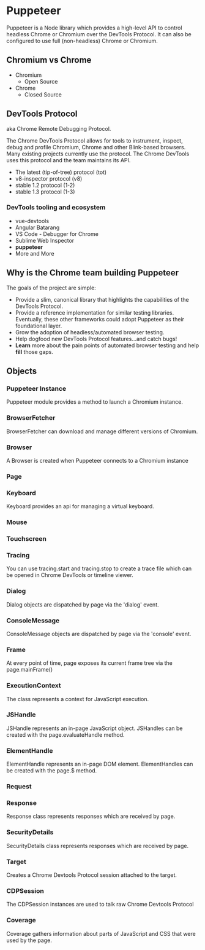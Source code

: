 # Puppeteer

Puppeteer is a Node library which provides a high-level API to control headless Chrome or Chromium over the DevTools Protocol. It can also be configured to use full (non-headless) Chrome or Chromium.

## Chromium vs Chrome

* Chromium
  * Open Source
* Chrome
  * Closed Source

## DevTools Protocol

aka Chrome Remote Debugging Protocol.

The Chrome DevTools Protocol allows for tools to instrument, inspect, debug and profile Chromium, Chrome and other Blink-based browsers. Many existing projects currently use the protocol. The Chrome DevTools uses this protocol and the team maintains its API.

* The latest (tip-of-tree) protocol (tot)
* v8-inspector protocol (v8)
* stable 1.2 protocol (1-2)
* stable 1.3 protocol (1-3)

### DevTools tooling and ecosystem

* vue-devtools
* Angular Batarang
* VS Code - Debugger for Chrome
* Sublime Web Inspector
* **puppeteer**
* More and More

## Why is the Chrome team building Puppeteer

The goals of the project are simple:

* Provide a slim, canonical library that highlights the capabilities of the DevTools Protocol.
* Provide a reference implementation for similar testing libraries. Eventually, these other frameworks could adopt Puppeteer as their foundational layer.
* Grow the adoption of headless/automated browser testing.
* Help dogfood new DevTools Protocol features...and catch bugs!
* **Learn** more about the pain points of automated browser testing and help **fill** those gaps.

## Objects

### Puppeteer Instance

Puppeteer module provides a method to launch a Chromium instance.

### BrowserFetcher

BrowserFetcher can download and manage different versions of Chromium.

### Browser

A Browser is created when Puppeteer connects to a Chromium instance

### Page

### Keyboard

Keyboard provides an api for managing a virtual keyboard.

### Mouse

### Touchscreen

### Tracing

You can use tracing.start and tracing.stop to create a trace file which can be opened in Chrome DevTools or timeline viewer.

### Dialog

Dialog objects are dispatched by page via the 'dialog' event.

### ConsoleMessage

ConsoleMessage objects are dispatched by page via the 'console' event.

### Frame

At every point of time, page exposes its current frame tree via the page.mainFrame()

### ExecutionContext

The class represents a context for JavaScript execution.

### JSHandle

JSHandle represents an in-page JavaScript object. JSHandles can be created with the page.evaluateHandle method.

### ElementHandle

ElementHandle represents an in-page DOM element. ElementHandles can be created with the page.$ method.

### Request

### Response

Response class represents responses which are received by page.

### SecurityDetails

SecurityDetails class represents responses which are received by page.

### Target

Creates a Chrome Devtools Protocol session attached to the target.

### CDPSession

The CDPSession instances are used to talk raw Chrome Devtools Protocol

### Coverage

Coverage gathers information about parts of JavaScript and CSS that were used by the page.